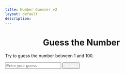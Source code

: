 ```yaml
---
title: Number Guesser v2
layout: default
description: 
---
```


<html>
<head>
  <title>Guess the Number</title>
  <style>
    // Define font variables
    $font-family: Arial, sans-serif;
    $header-font-size: 3rem;
    $body-font-size: 1.2rem;
    
    // Define color variables
    $primary-color: #007bff;
    $secondary-color: #6c757d;
    $success-color: #28a745;
    $danger-color: #dc3545;
    $warning-color: #ffc107;
    
    // Define border radius variable
    $border-radius: 4px;

    // Center the content
    body {
      display: flex;
      justify-content: center;
      align-items: center;
      height: 100vh;
    }

    // Apply font styles to body and heading
    body {
      font-family: $font-family;
      font-size: $body-font-size;
      color: $secondary-color;
      background-color: #f8f9fa;
    }

    h1 {
      font-size: $header-font-size;
      color: $primary-color;
      text-align: center;
    }

    // Style the input and button
    input[type="text"], button {
      font-family: $font-family;
      font-size: $body-font-size;
      padding: 8px;
      border-radius: $border-radius;
      border: 1px solid $secondary-color;
      background-color: #fff;
      color: $secondary-color;

      &:focus {
        outline: none;
        border-color: $primary-color;
        box-shadow: 0 0 0 2px $primary-color;
      }
    }

    input[type="text"] {
      width: 50%;
      margin-right: 10px;
    }

    button {
      background-color: $primary-color;
      color: #fff;
      border-color: $primary-color;
      cursor: pointer;
      transition: background-color 0.2s ease;

      &:hover {
        background-color: darken($primary-color, 10%);
      }
    }
    
    // Style the result text
    #result {
      margin-top: 16px;
      font-size: $body-font-size;
      text-align: center;
    }

    #result.success {
      color: $success-color;
    }

    #result.failure {
      color: $danger-color;
    }
  </style>
</head>
<body>
  <h1>Guess the Number</h1>
  <p>Try to guess the number between 1 and 100.</p>
  <div>
    <input type="text" id="guess" placeholder="Enter your guess">
    <button onclick="checkGuess()">Submit</button>
  </div>
  <p id="result"></p>

  <script>
    // Generate a random number between 1 and 100
    const randomNumber = Math.floor(Math.random() * 100) + 1;
    let attempts = 0;

    function checkGuess() {
      // Get the user's guess
      const guess = parseInt(document.getElementById("guess").value);

      // Increase the number of attempts
      attempts++;

      // Check if the guess is correct
      if (guess === randomNumber) {
        document.getElementById("result").innerHTML = `Congratulations! You guessed the number in ${attempts} attempts.`;
        document.getElementById("result").classList.add("success");
      } else if (guess < randomNumber) {
        document.getElementById("result").innerHTML = "Too low. Guess again.";
        document.getElementById("result").classList.remove("success", "failure");
      } else {
        document.getElementById("result").innerHTML = "Too high. Guess again.";
        document.getElementById("result").classList.remove("success", "failure");
      }
        // Clear the input field
  document.getElementById("guess").value = "";
}
  </script>
</body>
</html>


       
